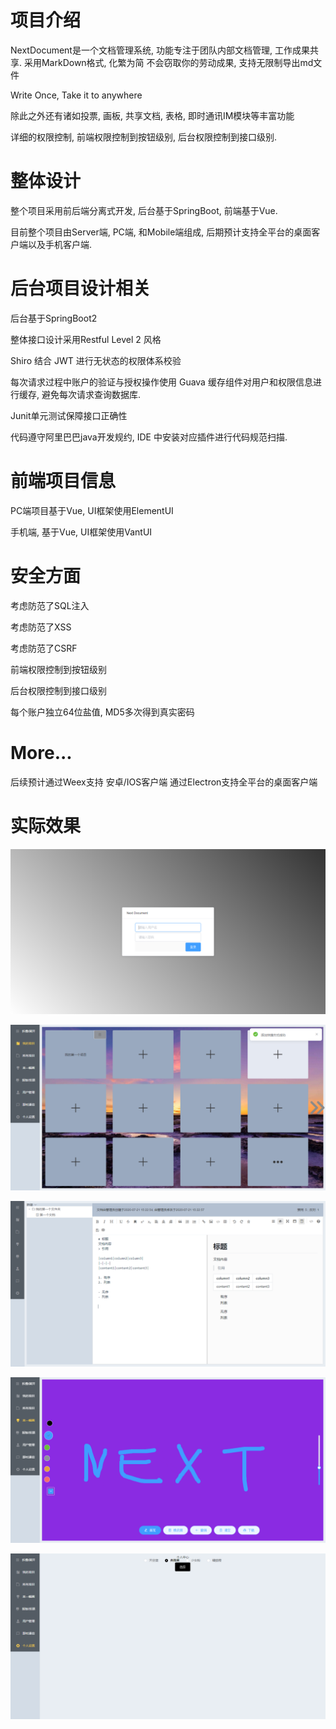 # 项目介绍
NextDocument是一个文档管理系统, 功能专注于团队内部文档管理, 工作成果共享.
采用MarkDown格式, 化繁为简
不会窃取你的劳动成果, 支持无限制导出md文件

Write Once, Take it to anywhere

除此之外还有诸如投票, 画板, 共享文档, 表格, 即时通讯IM模块等丰富功能

详细的权限控制, 前端权限控制到按钮级别, 后台权限控制到接口级别.

# 整体设计
整个项目采用前后端分离式开发, 后台基于SpringBoot, 前端基于Vue.

目前整个项目由Server端, PC端, 和Mobile端组成, 后期预计支持全平台的桌面客户端以及手机客户端.

# 后台项目设计相关
后台基于SpringBoot2

整体接口设计采用Restful
Level 2 风格

Shiro 结合 JWT 进行无状态的权限体系校验

每次请求过程中账户的验证与授权操作使用 Guava 缓存组件对用户和权限信息进行缓存, 避免每次请求查询数据库.

Junit单元测试保障接口正确性

代码遵守阿里巴巴java开发规约, IDE 中安装对应插件进行代码规范扫描.

# 前端项目信息
PC端项目基于Vue, UI框架使用ElementUI

手机端, 基于Vue, UI框架使用VantUI

# 安全方面
考虑防范了SQL注入 

考虑防范了XSS 

考虑防范了CSRF 

前端权限控制到按钮级别 

后台权限控制到接口级别 

每个账户独立64位盐值, MD5多次得到真实密码

# More...

后续预计通过Weex支持 安卓/IOS客户端
通过Electron支持全平台的桌面客户端

# 实际效果

![](./pic/next_document1.jpg)

![](./pic/next_document2.jpg)

![](./pic/next_document3.jpg)

![](./pic/next_document4.jpg)

![](./pic/next_document5.jpg)